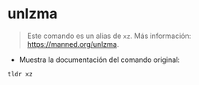 # unlzma

> Este comando es un alias de `xz`.
> Más información: <https://manned.org/unlzma>.

- Muestra la documentación del comando original:

`tldr xz`
